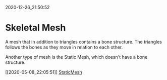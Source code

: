2020-12-26_21:50:52

# Skeletal Mesh

A mesh that in addition to triangles contains a bone structure.
The triangles follows the bones as they move in relation to each other.

Another type of mesh is the Static Mesh, which doesn't have a bone structure.

[[2020-05-08_22:05:51]] [StaticMesh](./StaticMesh.md)  